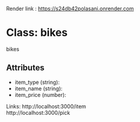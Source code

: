 Render link : https://s24db42polasani.onrender.com
# Class: bikes

bikes

## Attributes

- item_type (string): 
- item_name (string): 
- item_price (number):

Links: http://localhost:3000/item <br>
http://localhost:3000/pick <br>